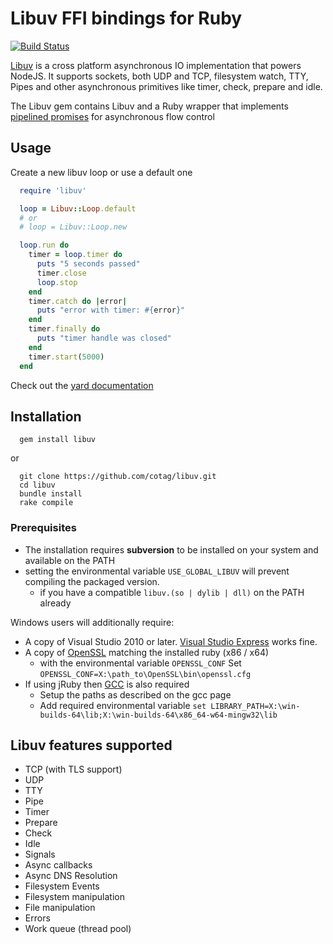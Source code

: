# Libuv FFI bindings for Ruby

[![Build Status](https://travis-ci.org/cotag/libuv.png?branch=master)](https://travis-ci.org/cotag/libuv)

[Libuv](https://github.com/joyent/libuv) is a cross platform asynchronous IO implementation that powers NodeJS. It supports sockets, both UDP and TCP, filesystem watch, TTY, Pipes and other asynchronous primitives like timer, check, prepare and idle.

The Libuv gem contains Libuv and a Ruby wrapper that implements [pipelined promises](http://en.wikipedia.org/wiki/Futures_and_promises#Promise_pipelining) for asynchronous flow control

## Usage

Create a new libuv loop or use a default one

```ruby
  require 'libuv'

  loop = Libuv::Loop.default
  # or
  # loop = Libuv::Loop.new

  loop.run do
    timer = loop.timer do
      puts "5 seconds passed"
      timer.close
      loop.stop
    end
    timer.catch do |error|
      puts "error with timer: #{error}"
    end
    timer.finally do
      puts "timer handle was closed"
    end
    timer.start(5000)
  end
```

Check out the [yard documentation](http://rubydoc.info/gems/libuv/Libuv/Loop)


## Installation

```shell
  gem install libuv
```

or

```shell
  git clone https://github.com/cotag/libuv.git
  cd libuv
  bundle install
  rake compile
```

### Prerequisites

* The installation requires __subversion__ to be installed on your system and available on the PATH
* setting the environmental variable `USE_GLOBAL_LIBUV` will prevent compiling the packaged version.
  * if you have a compatible `libuv.(so | dylib | dll)` on the PATH already

Windows users will additionally require:

- A copy of Visual Studio 2010 or later. [Visual Studio Express](http://www.microsoft.com/visualstudio/eng/products/visual-studio-express-products) works fine.
- A copy of [OpenSSL](http://slproweb.com/products/Win32OpenSSL.html) matching the installed ruby (x86 / x64)
  - with the environmental variable `OPENSSL_CONF` Set `OPENSSL_CONF=X:\path_to\OpenSSL\bin\openssl.cfg`
- If using jRuby then [GCC](http://win-builds.org/stable/) is also required
  - Setup the paths as described on the gcc page
  - Add required environmental variable `set LIBRARY_PATH=X:\win-builds-64\lib;X:\win-builds-64\x86_64-w64-mingw32\lib`



## Libuv features supported

* TCP (with TLS support)
* UDP
* TTY
* Pipe
* Timer
* Prepare
* Check
* Idle
* Signals
* Async callbacks
* Async DNS Resolution
* Filesystem Events
* Filesystem manipulation
* File manipulation
* Errors
* Work queue (thread pool)

